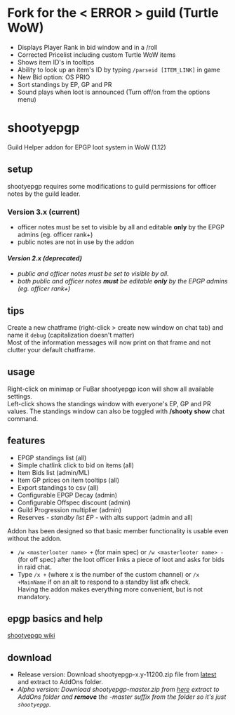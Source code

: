 # Fork for the < ERROR > guild (Turtle WoW)
- Displays Player Rank in bid window and in a /roll
- Corrected Pricelist including custom Turtle WoW items
- Shows item ID's in tooltips
- Ability to look up an item's ID by typing ``/parseid [ITEM_LINK]`` in game
- New Bid option: OS PRIO
- Sort standings by EP, GP and PR
- Sound plays when loot is announced (Turn off/on from the options menu)


# shootyepgp
Guild Helper addon for EPGP loot system in WoW (1.12)

## setup
shootyepgp requires some modifications to guild permissions for officer notes by the guild leader.  

### Version 3.x (current)
- officer notes must be set to visible by all and editable **only** by the EPGP admins (eg. officer rank+)
- public notes are not in use by the addon

#### _Version 2.x (deprecated)_ 
- _public and officer notes must be set to visible by all._
- _both public and officer notes **must** be editable **only** by the EPGP admins (eg. officer rank+)_

## tips
Create a new chatframe (right-click > create new window on chat tab) and name it `debug` (capitalization doesn't matter)  
Most of the information messages will now print on that frame and not clutter your default chatframe.

## usage
Right-click on minimap or FuBar shootyepgp icon will show all available settings.  
Left-click shows the standings window with everyone's EP, GP and PR values. 
The standings window can also be toggled with **/shooty show** chat command. 

## features
- EPGP standings list (all)
- Simple chatlink click to bid on items (all)
- Item Bids list (admin/ML)
- Item GP prices on item tooltips (all)
- Export standings to csv (all)
- Configurable EPGP Decay (admin)
- Configurable Offspec discount (admin)
- Guild Progression multiplier (admin)
- Reserves - *standby list EP* - with alts support (admin and all)

Addon has been designed so that basic member functionality is usable even without the addon. 
- `/w <masterlooter name> +` (for main spec) or `/w <masterlooter name> -` (for off spec) after the loot officer links a piece of loot and asks for bids in raid chat.  
- Type `/x +` (where x is the number of the custom channel) or `/x +MainName` if on an alt to respond to a standby list afk check.  
Having the addon makes everything more convenient, but is not mandatory.

## epgp basics and help
[shootyepgp wiki](https://github.com/Road-block/shootyepgp/wiki)

## download
- Release version: Download shootyepgp-x.y-11200.zip file from [latest](https://github.com/Road-block/shootyepgp/releases/latest) and extract to AddOns folder.
- *Alpha version: Download shootyepgp-master.zip from [here](https://github.com/Road-block/shootyepgp/archive/master.zip) extract to AddOns folder and **remove** the -master suffix from the folder so it's just `shootyepgp`.*
